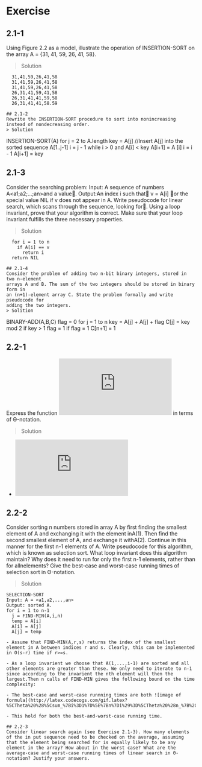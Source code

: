 # Exercise
## 2.1-1
Using Figure 2.2 as a model, illustrate the operation of INSERTION-SORT on the array A = {31, 41, 59, 26, 41, 58}.
> Solution
```
  31,41,59,26,41,58
  31,41,59,26,41,58
  31,41,59,26,41,58
  26,31,41,59,41,58
  26,31,41,41,59,58
  26,31,41,41,58.59
  
## 2.1-2
Rewrite the INSERTION-SORT procedure to sort into nonincreasing instead of nondecreasing order.
> Solution
```
  INSERTION-SORT(A)
  for j = 2 to A.length
      key = A[j]
      //Insert A[j] into the sorted sequence A[1..j-1]
      i = j - 1
      while i > 0 and A[i] < key
        A[i+1] = A [i]
        i = i - 1
      A[i+1] = key

## 2.1-3
Consider the searching problem:
Input: A sequence of numbers A<a1;a2;...;an>and a value.
Output:An index i such that v = A[i] or the special value NIL if v does not appear in A.
Write pseudocode for linear search, which scans through the sequence, looking
for. Using a loop invariant, prove that your algorithm is correct. Make sure that
your loop invariant fulfills the three necessary properties.
> Solution
```  
  for i = 1 to n
    if A[i] == v
      return i
  return NIL

## 2.1-4
Consider the problem of adding two n-bit binary integers, stored in two n-element
arrays A and B. The sum of the two integers should be stored in binary form in
an (n+1)-element array C. State the problem formally and write pseudocode for
adding the two integers.
> Solition
```
  BINARY-ADD(A,B,C)
  flag = 0
  for j = 1 to n
  key = A[j] + A[j] + flag
  C[j] = key mod 2
  if key > 1
    flag = 1
  if flag = 1
    C[n+1] = 1

## 2.2-1
Express the function ![image of n^3/1000 - 100n^2 - 100n + 3](http://latex.codecogs.com/gif.latex?n_%7B%20%7D%5E%7B3%7D/1000-100n_%7B%20%7D%5E%7B2%7D-100n&plus;3) in terms of Θ-notation.
> Solution
- ![image of theta^3](http://latex.codecogs.com/gif.latex?n_%7B%20%7D%5E%7B3%7D/1000-100n_%7B%20%7D%5E%7B2%7D-100n&plus;3%3D%5CTheta%20%28n_%7B%20%7D%5E%7B3%7D%29)
  
## 2.2-2
Consider sorting n numbers stored in array A by first finding the smallest element of A and exchanging it with the element inA(1). Then find the second smallest element of A, and exchange it withA(2). Continue in this manner for the first n-1 elements of A. Write pseudocode for this algorithm, which is known as selection sort. What loop invariant does this algorithm maintain? Why does it need to run for only the first n-1 elements, rather than for allnelements? Give the best-case and worst-case running times of selection sort in Θ-notation.
> Solution
```
SELECTION-SORT
Input: A = <a1,a2,...,an>
Output: sorted A.
for i = 1 to n-1
  j = FIND-MIN(A,i,n)
  temp = A[i]
  A[i] = A[j]
  A[j] = temp
  
- Assume that FIND-MIN(A,r,s) returns the index of the smallest element in A between indices r and s. Clearly, this can be implemented in O(s-r) time if r>=s.

- As a loop invarient we choose that A(1,...,i-1) are sorted and all other elements are greater than these. We only need to iterate to n-1 since according to the invarient the nth element will then the largest.Then n calls of FIND-MIN gives the following bound on the time complexity:
  
- The best-case and worst-case runnning times are both ![image of formula](http://latex.codecogs.com/gif.latex?%5CTheta%20%28%5Csum_%7Bi%3D1%7D%5E%7Bn%7Di%29%3D%5CTheta%20%28n_%7B%20%7D%5E%7B2%7D%29)

- This hold for both the best-and-worst-case running time.

## 2.2-3
Consider linear search again (see Exercise 2.1-3). How many elements of the in put sequence need to be checked on the average, assuming that the element being searched for is equally likely to be any element in the array? How about in the worst case? What are the average-case and worst-case running times of linear search in Θ-notation? Justify your answers.
